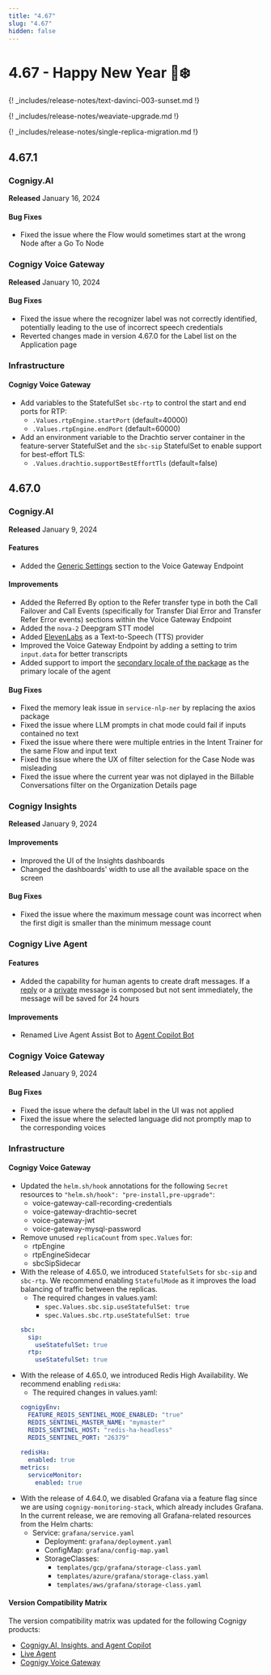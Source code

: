 ```yaml
---
title: "4.67"
slug: "4.67"
hidden: false
---
```


# 4.67 - Happy New Year 🎉❄️

{! _includes/release-notes/text-davinci-003-sunset.md !}

{! _includes/release-notes/weaviate-upgrade.md !}

{! _includes/release-notes/single-replica-migration.md !}

## 4.67.1

### Cognigy.AI

**Released** January 16, 2024

#### Bug Fixes

- Fixed the issue where the Flow would sometimes start at the wrong Node after a Go To Node

### Cognigy Voice Gateway

**Released** January 10, 2024

#### Bug Fixes

- Fixed the issue where the recognizer label was not correctly identified, potentially leading to the use of incorrect speech credentials
- Reverted changes made in version 4.67.0 for the Label list on the Application page

### Infrastructure

#### Cognigy Voice Gateway

- Add variables to the StatefulSet `sbc-rtp` to control the start and end ports for RTP:
    - `.Values.rtpEngine.startPort` (default=40000)
    - `.Values.rtpEngine.endPort` (default=60000)
- Add an environment variable to the Drachtio server container in the feature-server StatefulSet and the `sbc-sip` StatefulSet to enable support for best-effort TLS:
    - `.Values.drachtio.supportBestEffortTls` (default=false)

## 4.67.0

### Cognigy.AI

**Released** January 9, 2024

#### Features

- Added the [Generic Settings](../ai/deploy/endpoint-reference/voice-gateway.md) section to the Voice Gateway Endpoint

#### Improvements

- Added the Referred By option to the Refer transfer type in both the Call Failover and Call Events (specifically for Transfer Dial Error and Transfer Refer Error events) sections within the Voice Gateway Endpoint
- Added the `nova-2` Deepgram STT model
- Added [ElevenLabs](../voice-gateway/references/tts-and-stt-vendors.md) as a Text-to-Speech (TTS) provider
- Improved the Voice Gateway Endpoint by adding a setting to trim `input.data` for better transcripts
- Added support to import the [secondary locale of the package](../ai/build/packages.md) as the primary locale of the agent

#### Bug Fixes

- Fixed the memory leak issue in `service-nlp-ner` by replacing the axios package
- Fixed the issue where LLM prompts in chat mode could fail if inputs contained no text
- Fixed the issue where there were multiple entries in the Intent Trainer for the same Flow and input text
- Fixed the issue where the UX of filter selection for the Case Node was misleading
- Fixed the issue where the current year was not diplayed in the Billable Conversations filter on the Organization Details page

### Cognigy Insights

**Released** January 9, 2024

#### Improvements

- Improved the UI of the Insights dashboards
- Changed the dashboards' width to use all the available space on the screen

#### Bug Fixes

- Fixed the issue where the maximum message count was incorrect when the first digit is smaller than the minimum message count

### Cognigy Live Agent

#### Features

- Added the capability for human agents to create draft messages. If a [reply](../live-agent/conversation/send-reply.md#send-replies-to-users) or a [private](../live-agent/conversation/send-reply.md#send-replies-to-other-human-agents) message is composed but not sent immediately, the message will be saved for 24 hours

#### Improvements

- Renamed Live Agent Assist Bot to [Agent Copilot Bot](../live-agent/assistants/ai-copilot-bot.md)

### Cognigy Voice Gateway

**Released** January 9, 2024

#### Bug Fixes

- Fixed the issue where the default label in the UI was not applied
- Fixed the issue where the selected language did not promptly map to the corresponding voices

### Infrastructure

#### Cognigy Voice Gateway

- Updated the `helm.sh/hook` annotations for the following `Secret` resources to `"helm.sh/hook": "pre-install,pre-upgrade"`:
    - voice-gateway-call-recording-credentials
    - voice-gateway-drachtio-secret
    - voice-gateway-jwt
    - voice-gateway-mysql-password
- Remove unused `replicaCount` from `spec.Values` for:
    - rtpEngine
    - rtpEngineSidecar
    - sbcSipSidecar
- With the release of 4.65.0, we introduced `StatefulSets` for `sbc-sip` and `sbc-rtp`. We recommend enabling `StatefulMode` as it improves the load balancing of traffic between the replicas.
    - The required changes in values.yaml:
        - `spec.Values.sbc.sip.useStatefulSet: true`
        - `spec.Values.sbc.rtp.useStatefulSet: true`
    ```yaml
    sbc:
      sip:      
        useStatefulSet: true
      rtp:      
        useStatefulSet: true
    ```
- With the release of 4.65.0, we introduced Redis High Availability. We recommend enabling `redisHa`:
    - The required changes in values.yaml:
    ```yaml
    cognigyEnv:
      FEATURE_REDIS_SENTINEL_MODE_ENABLED: "true"
      REDIS_SENTINEL_MASTER_NAME: "mymaster"
      REDIS_SENTINEL_HOST: "redis-ha-headless"
      REDIS_SENTINEL_PORT: "26379"
      
    redisHa:
      enabled: true
    metrics:
      serviceMonitor:
        enabled: true
    ```
- With the release of 4.64.0, we disabled Grafana via a feature flag since we are using `cognigy-monitoring-stack`, which already includes Grafana. In the current release, we are removing all Grafana-related resources from the Helm charts:
    - Service: `grafana/service.yaml`
      - Deployment: `grafana/deployment.yaml`
      - ConfigMap: `grafana/config-map.yaml`
      - StorageClasses:
          - `templates/gcp/grafana/storage-class.yaml`
          - `templates/azure/grafana/storage-class.yaml`
          - `templates/aws/grafana/storage-class.yaml`

#### Version Compatibility Matrix

The version compatibility matrix was updated for the following Cognigy products:

- [Cognigy.AI, Insights, and Agent Copilot](../ai/installation/version-compatibility-matrix.md)
- [Live Agent](../live-agent/installation/deployment/version-compatibility-matrix.md)
- [Cognigy Voice Gateway](../voice-gateway/installation/version-compatibility-matrix.md)
